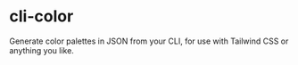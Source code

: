 # cli-color
Generate color palettes in JSON from your CLI, for use with Tailwind CSS or anything you like.
